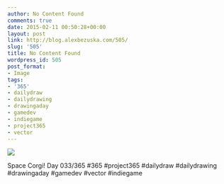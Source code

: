 ```yaml
---
author: No Content Found
comments: true
date: 2015-02-11 00:50:28+00:00
layout: post
link: http://blog.alexbezuska.com/505/
slug: '505'
title: No Content Found
wordpress_id: 505
post_format:
- Image
tags:
- '365'
- dailydraw
- dailydrawing
- drawingaday
- gamedev
- indiegame
- project365
- vector
---
```


![](/images/2015/02/tumblr_njl105vtLP1u11b0ro1_1280.jpg)

Space Corgi! Day 033/365 #365 #project365 #dailydraw #dailydrawing #drawingaday #gamedev #vector #indiegame
